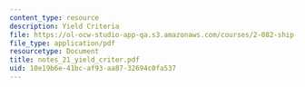 ```yaml
---
content_type: resource
description: Yield Criteria
file: https://ol-ocw-studio-app-qa.s3.amazonaws.com/courses/2-082-ship-structural-analysis-design-13-122-spring-2003/10e19b6e41bcaf93aa8732694c0fa537_notes_21_yield_criter.pdf
file_type: application/pdf
resourcetype: Document
title: notes_21_yield_criter.pdf
uid: 10e19b6e-41bc-af93-aa87-32694c0fa537
---
```

